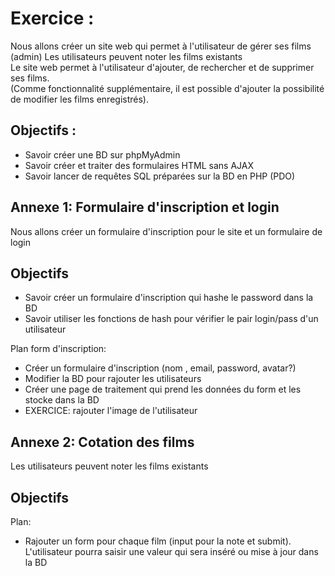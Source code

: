 # Exercice :

Nous allons créer un site web qui permet à l'utilisateur de gérer ses films (admin)
Les utilisateurs peuvent noter les films existants  
Le site web permet à l'utilisateur d'ajouter, de rechercher et de supprimer ses films.  
(Comme fonctionnalité supplémentaire, il est possible d'ajouter la possibilité de modifier les films enregistrés).

## Objectifs :

- Savoir créer une BD sur phpMyAdmin
- Savoir créer et traiter des formulaires HTML sans AJAX  
- Savoir lancer de requêtes SQL préparées sur la BD en PHP (PDO) 


## Annexe 1: Formulaire d'inscription et login

Nous allons créer un formulaire d'inscription pour le site et un formulaire de login

## Objectifs

- Savoir créer un formulaire d'inscription qui hashe le password dans la BD
- Savoir utiliser les fonctions de hash pour vérifier le pair login/pass d'un utilisateur

Plan form d'inscription:
- Créer un formulaire d'inscription (nom , email, password, avatar?)
- Modifier la BD pour rajouter les utilisateurs
- Créer une page de traitement qui prend les données du form et les stocke dans la BD
- EXERCICE: rajouter l'image de l'utilisateur

## Annexe 2: Cotation des films

Les utilisateurs peuvent noter les films existants

## Objectifs

Plan:
- Rajouter un form pour chaque film (input pour la note et submit). 
L'utilisateur pourra saisir une valeur qui sera inséré ou mise à jour dans la BD













